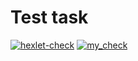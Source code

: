 # Test task


[![hexlet-check](https://github.com/VladislavArutiunian/php-project-57/actions/workflows/hexlet-check.yml/badge.svg)](https://github.com/VladislavArutiunian/php-project-57/actions/workflows/hexlet-check.yml)
[![my_check](https://github.com/VladislavArutiunian/php-project-57/actions/workflows/my-check.yml/badge.svg)](https://github.com/VladislavArutiunian/php-project-57/actions/workflows/my-check.yml)
